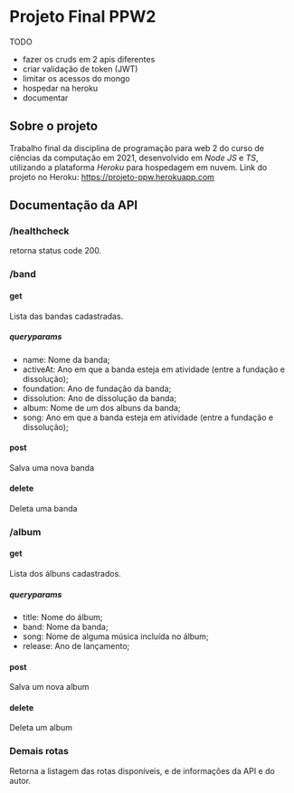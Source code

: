 # Projeto Final PPW2

TODO

-   fazer os cruds em 2 apis diferentes
-   criar validação de token (JWT)
-   limitar os acessos do mongo
-   hospedar na heroku
-   documentar

## Sobre o projeto

Trabalho final da disciplina de programação para web 2 do curso de ciências da computação em 2021, desenvolvido em _Node JS_ e _TS_, utilizando a plataforma _Heroku_ para hospedagem em nuvem.
Link do projeto no Heroku: https://projeto-ppw.herokuapp.com

## Documentação da API

### /healthcheck

retorna status code 200.

### /band

#### get

Lista das bandas cadastradas.

##### queryparams

-   name: Nome da banda;
-   activeAt: Ano em que a banda esteja em atividade (entre a fundação e dissolução);
-   foundation: Ano de fundação da banda;
-   dissolution: Ano de dissolução da banda;
-   album: Nome de um dos albuns da banda;
-   song: Ano em que a banda esteja em atividade (entre a fundação e dissolução);

#### post

Salva uma nova banda

#### delete

Deleta uma banda

### /album

#### get

Lista dos álbuns cadastrados.

##### queryparams

-   title: Nome do álbum;
-   band: Nome da banda;
-   song: Nome de alguma música incluída no álbum;
-   release: Ano de lançamento;

#### post

Salva um nova album

#### delete

Deleta um album

### Demais rotas

Retorna a listagem das rotas disponíveis, e de informações da API e do autor.
